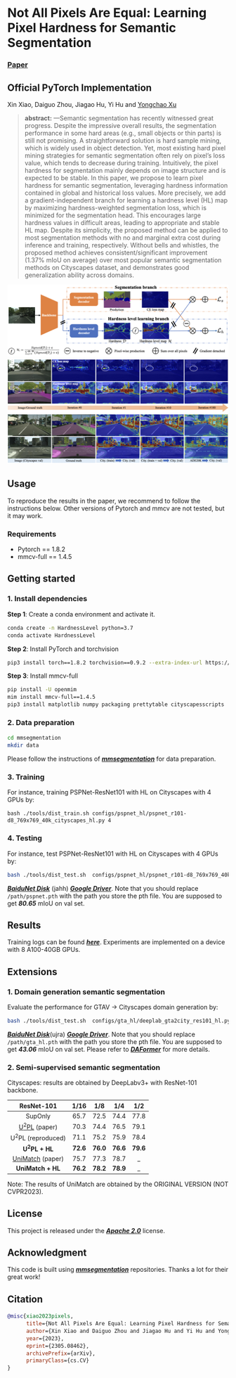 # Not All Pixels Are Equal:  Learning Pixel Hardness for Semantic Segmentation 
### [Paper](https://arxiv.org/abs/2305.08462)
## Official PyTorch Implementation
Xin Xiao, Daiguo Zhou, Jiagao Hu, Yi Hu and [Yongchao Xu](https://sites.google.com/view/yongchaoxu)


>**abstract:**
>—Semantic segmentation has recently witnessed great progress. Despite the impressive overall results, the segmentation
performance in some hard areas (e.g., small objects or thin parts) is still not promising. A straightforward solution is hard sample
mining, which is widely used in object detection. Yet, most existing hard pixel mining strategies for semantic segmentation often rely
on pixel’s loss value, which tends to decrease during training. Intuitively, the pixel hardness for segmentation mainly depends on image
structure and is expected to be stable. In this paper, we propose to learn pixel hardness for semantic segmentation, leveraging hardness
information contained in global and historical loss values. More precisely, we add a gradient-independent branch for learning a hardness
level (HL) map by maximizing hardness-weighted segmentation loss, which is minimized for the segmentation head. This encourages
large hardness values in difficult areas, leading to appropriate and stable HL map. Despite its simplicity, the proposed method can
be applied to most segmentation methods with no and marginal extra cost during inference and training, respectively. Without bells
and whistles, the proposed method achieves consistent/significant improvement (1.37% mIoU on average) over most popular semantic
segmentation methods on Cityscapes dataset, and demonstrates good generalization ability across domains.

![image](images/pipeline.jpg)
![image](images/introduction.jpg)
## Usage
To reproduce the results in the paper, we recommend to follow the instructions below.
Other versions of Pytorch and mmcv are not tested, but it may work. 
### Requirements
- Pytorch == 1.8.2
- mmcv-full == 1.4.5

## Getting started 
### 1. Install dependencies

**Step 1**: Create a conda environment and activate it.
```bash
conda create -n HardnessLevel python=3.7
conda activate HardnessLevel
```

**Step 2**: Install PyTorch and torchvision
```bash
pip3 install torch==1.8.2 torchvision==0.9.2 --extra-index-url https://download.pytorch.org/whl/lts/1.8/cu111
```

**Step 3**: Install mmcv-full
```bash
pip install -U openmim 
mim install mmcv-full==1.4.5
pip3 install matplotlib numpy packaging prettytable cityscapesscripts
```

### 2. Data preparation
```bash
cd mmsegmentation
mkdir data
```
Please follow the instructions of [_**mmsegmentation**_](https://mmsegmentation.readthedocs.io/zh_CN/latest/dataset_prepare.html) for data preparation.


### 3. Training

For instance, training PSPNet-ResNet101 with HL on Cityscapes with 4 GPUs by:

```
bash ./tools/dist_train.sh configs/pspnet_hl/pspnet_r101-d8_769x769_40k_cityscapes_hl.py 4
```

### 4. Testing
For instance, test PSPNet-ResNet101 with HL on Cityscapes with 4 GPUs by:

```bash
bash ./tools/dist_test.sh  configs/pspnet_hl/pspnet_r101-d8_769x769_40k_cityscapes_hl.py /path/pspnet.pth 4 --eval mIoU
```
[_**BaiduNet Disk**_](https://pan.baidu.com/s/1qQgqc_itFfDJmnikfO6FOg) (jahh) [_**Google Driver**_](https://drive.google.com/file/d/1KZzGROE13ZEmsybkFYTowYW4gv1oCiHa/view?usp=share_link).
Note that you should replace ```/path/pspnet.pth``` with the path you store the pth file. You are
supposed to get **_80.65_** mIoU on val set. 

## Results
Training logs can be found [_**here**_](logs/). Experiments are implemented on a device with 8 A100-40GB GPUs.

## Extensions
### 1. Domain generation semantic segmentation
Evaluate the performance for GTAV -> Cityscapes domain generation by:
```bash
bash ./tools/dist_test.sh  configs/gta_hl/deeplab_gta2city_res101_hl.py /path/gta_hl.pth 4 --eval mIoU
```

[_**BaiduNet Disk**_](https://pan.baidu.com/s/1mRWdmM9jVFdjRrzhXzUj_w)(ujra) [_**Google Driver**_](https://drive.google.com/file/d/1zsbfnyKIliK0_UBD2hOj3ZMY8_h5_n_t/view?usp=share_link).
Note that you should replace ```/path/gta_hl.pth``` with the path you store the pth file. You are
supposed to get **_43.06_** mIoU on val set. 
Please refer to  [_**DAFormer**_](https://github.com/lhoyer/DAFormer) for more details.


### 2. Semi-supervised semantic segmentation
Cityscapes: results are obtained by DeepLabv3+ with ResNet-101 backbone.

|                             ResNet-101                             |   1/16   |   1/8    |  1/4     |   1/2    |
|:------------------------------------------------------------------:|:--------:|:--------:|:--------:|:--------:|
|                              SupOnly                               |   65.7   |   72.5   |   74.4   |   77.8   |
| [U<sup>2</sup>PL](https://github.com/Haochen-Wang409/U2PL) (paper) |   70.3   |   74.4   |   76.5   |   79.1   |
|                    U<sup>2</sup>PL (reproduced)                    |   71.1   |   75.2   |   75.9   |   78.4   |
|                      **U<sup>2</sup>PL + HL**                      | **72.6** | **76.0** | **76.6** | **79.6** |
|     [UniMatch](https://github.com/LiheYoung/UniMatch) (paper)      |   75.7   |   77.3   |   78.7   |    _     |
|                         **UniMatch + HL**                          | **76.2** | **78.2** | **78.9** |    _     |

Note: The results of UniMatch are obtained by the ORIGINAL VERSION (NOT CVPR2023).

## License
This project is released under the [_**Apache 2.0**_](LICENSE) license.

## Acknowledgment
This code is built using [**_mmsegmentation_**](https://github.com/open-mmlab/mmsegmentation) repositories.
Thanks a lot for their great work!

## Citation
```bibtex
@misc{xiao2023pixels,
      title={Not All Pixels Are Equal: Learning Pixel Hardness for Semantic Segmentation}, 
      author={Xin Xiao and Daiguo Zhou and Jiagao Hu and Yi Hu and Yongchao Xu},
      year={2023},
      eprint={2305.08462},
      archivePrefix={arXiv},
      primaryClass={cs.CV}
}
```


